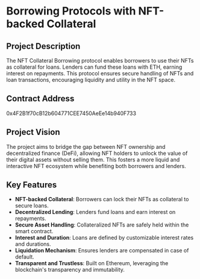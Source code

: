 # Borrowing Protocols with NFT-backed Collateral

## Project Description
The NFT Collateral Borrowing protocol enables borrowers to use their NFTs as collateral for loans. Lenders can fund these loans with ETH, earning interest on repayments. This protocol ensures secure handling of NFTs and loan transactions, encouraging liquidity and utility in the NFT space.

## Contract Address
0x4F2B1f70cB12b604771CEE7450AeEe14b940F733

## Project Vision
The project aims to bridge the gap between NFT ownership and decentralized finance (DeFi), allowing NFT holders to unlock the value of their digital assets without selling them. This fosters a more liquid and interactive NFT ecosystem while benefiting both borrowers and lenders.

## Key Features
- **NFT-backed Collateral**: Borrowers can lock their NFTs as collateral to secure loans.
- **Decentralized Lending**: Lenders fund loans and earn interest on repayments.
- **Secure Asset Handling**: Collateralized NFTs are safely held within the smart contract.
- **Interest and Duration**: Loans are defined by customizable interest rates and durations.
- **Liquidation Mechanism**: Ensures lenders are compensated in case of default.
- **Transparent and Trustless**: Built on Ethereum, leveraging the blockchain's transparency and immutability.
